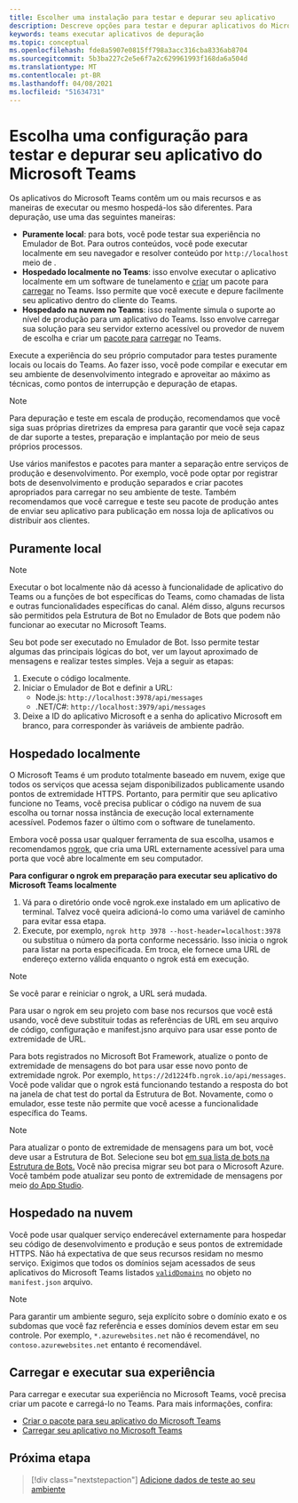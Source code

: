 ```yaml
---
title: Escolher uma instalação para testar e depurar seu aplicativo
description: Descreve opções para testar e depurar aplicativos do Microsoft Teams
keywords: teams executar aplicativos de depuração
ms.topic: conceptual
ms.openlocfilehash: fde8a5907e0815ff798a3acc316cba8336ab8704
ms.sourcegitcommit: 5b3ba227c2e5e6f7a2c629961993f168da6a504d
ms.translationtype: MT
ms.contentlocale: pt-BR
ms.lasthandoff: 04/08/2021
ms.locfileid: "51634731"
---
```

# <a name="choose-a-setup-to-test-and-debug-your-microsoft-teams-app"></a>Escolha uma configuração para testar e depurar seu aplicativo do Microsoft Teams

Os aplicativos do Microsoft Teams contêm um ou mais recursos e as maneiras de executar ou mesmo hospedá-los são diferentes. Para depuração, use uma das seguintes maneiras:

* **Puramente local**: para bots, você pode testar sua experiência no Emulador de Bot. Para outros conteúdos, você pode executar localmente em seu navegador e resolver conteúdo por `http://localhost` meio de .
* **Hospedado localmente no Teams**: isso envolve executar o aplicativo localmente em um software de tunelamento e [criar](~/concepts/build-and-test/apps-package.md) um pacote para [carregar](~/concepts/deploy-and-publish/apps-upload.md) no Teams. Isso permite que você execute e depure facilmente seu aplicativo dentro do cliente do Teams.
* **Hospedado na nuvem no Teams**: isso realmente simula o suporte ao nível de produção para um aplicativo do Teams. Isso envolve carregar sua solução para seu servidor externo acessível ou provedor de nuvem de escolha e criar um [pacote para](~/concepts/build-and-test/apps-package.md) [carregar](~/concepts/deploy-and-publish/apps-upload.md) no Teams.

Execute a experiência do seu próprio computador para testes puramente locais ou locais do Teams. Ao fazer isso, você pode compilar e executar em seu ambiente de desenvolvimento integrado e aproveitar ao máximo as técnicas, como pontos de interrupção e depuração de etapas. 

> [!NOTE]
> Para depuração e teste em escala de produção, recomendamos que você siga suas próprias diretrizes da empresa para garantir que você seja capaz de dar suporte a testes, preparação e implantação por meio de seus próprios processos.

Use vários manifestos e pacotes para manter a separação entre serviços de produção e desenvolvimento. Por exemplo, você pode optar por registrar bots de desenvolvimento e produção separados e criar pacotes apropriados para carregar no seu ambiente de teste. Também recomendamos que você carregue e teste seu pacote de produção antes de enviar seu aplicativo para publicação em nossa loja de aplicativos ou distribuir aos clientes.

## <a name="purely-local"></a>Puramente local

> [!NOTE]
> Executar o bot localmente não dá acesso à funcionalidade de aplicativo do Teams ou a funções de bot específicas do Teams, como chamadas de lista e outras funcionalidades específicas do canal. Além disso, alguns recursos são permitidos pela Estrutura de Bot no Emulador de Bots que podem não funcionar ao executar no Microsoft Teams.

Seu bot pode ser executado no Emulador de Bot. Isso permite testar algumas das principais lógicas do bot, ver um layout aproximado de mensagens e realizar testes simples. Veja a seguir as etapas:

1. Execute o código localmente.
2. Iniciar o Emulador de Bot e definir a URL:
   * Node.js: `http://localhost:3978/api/messages`
   * .NET/C#: `http://localhost:3979/api/messages`
3. Deixe a ID do aplicativo Microsoft e a senha do aplicativo Microsoft em branco, para corresponder às variáveis de ambiente padrão.

## <a name="locally-hosted"></a>Hospedado localmente

O Microsoft Teams é um produto totalmente baseado em nuvem, exige que todos os serviços que acessa sejam disponibilizados publicamente usando pontos de extremidade HTTPS. Portanto, para permitir que seu aplicativo funcione no Teams, você precisa publicar o código na nuvem de sua escolha ou tornar nossa instância de execução local externamente acessível. Podemos fazer o último com o software de tunelamento.

Embora você possa usar qualquer ferramenta de sua escolha, usamos e recomendamos [ngrok](https://ngrok.com/download), que cria uma URL externamente acessível para uma porta que você abre localmente em seu computador. 

**Para configurar o ngrok em preparação para executar seu aplicativo do Microsoft Teams localmente**

1. Vá para o diretório onde você ngrok.exe instalado em um aplicativo de terminal. Talvez você queira adicioná-lo como uma variável de caminho para evitar essa etapa.
2. Execute, por exemplo, `ngrok http 3978 --host-header=localhost:3978` ou substitua o número da porta conforme necessário.
   Isso inicia o ngrok para listar na porta especificada. Em troca, ele fornece uma URL de endereço externo válida enquanto o ngrok está em execução.

> [!NOTE]
> Se você parar e reiniciar o ngrok, a URL será mudada.

Para usar o ngrok em seu projeto com base nos recursos que você está usando, você deve substituir todas as referências de URL em seu arquivo de código, configuração e manifest.jsno arquivo para usar esse ponto de extremidade de URL.

Para bots registrados no Microsoft Bot Framework, atualize o ponto de extremidade de mensagens do bot para usar esse novo ponto de extremidade ngrok. Por exemplo, `https://2d1224fb.ngrok.io/api/messages`. Você pode validar que o ngrok está funcionando testando a resposta do bot na janela de chat test do portal da Estrutura de Bot. Novamente, como o emulador, esse teste não permite que você acesse a funcionalidade específica do Teams.

> [!NOTE]
> Para atualizar o ponto de extremidade de mensagens para um bot, você deve usar a Estrutura de Bot. Selecione seu bot [em sua lista de bots na Estrutura de Bots.](https://dev.botframework.com/bots) Você não precisa migrar seu bot para o Microsoft Azure. Você também pode atualizar seu ponto de extremidade de mensagens por meio [do App Studio](~/concepts/build-and-test/app-studio-overview.md).

## <a name="cloud-hosted"></a>Hospedado na nuvem

Você pode usar qualquer serviço enderecável externamente para hospedar seu código de desenvolvimento e produção e seus pontos de extremidade HTTPS. Não há expectativa de que seus recursos residam no mesmo serviço. Exigimos que todos os domínios sejam acessados de seus aplicativos do Microsoft Teams listados [`validDomains`](~/resources/schema/manifest-schema.md#validdomains) no objeto no `manifest.json` arquivo.

> [!NOTE]
> Para garantir um ambiente seguro, seja explícito sobre o domínio exato e os subdomas que você faz referência e esses domínios devem estar em seu controle. Por exemplo, `*.azurewebsites.net` não é recomendável, no `contoso.azurewebsites.net` entanto é recomendável.

## <a name="load-and-run-your-experience"></a>Carregar e executar sua experiência

Para carregar e executar sua experiência no Microsoft Teams, você precisa criar um pacote e carregá-lo no Teams. Para mais informações, confira:

* [Criar o pacote para seu aplicativo do Microsoft Teams](~/concepts/build-and-test/apps-package.md)
* [Carregar seu aplicativo no Microsoft Teams](~/concepts/deploy-and-publish/apps-upload.md)

## <a name="next-step"></a>Próxima etapa

> [!div class="nextstepaction"] 
> [Adicione dados de teste ao seu ambiente](~/concepts/build-and-test/test-data.md)

